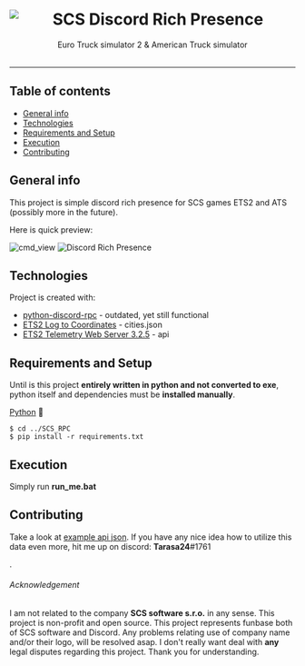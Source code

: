 <center>
<img align="left" src="https://cdn.discordapp.com/app-assets/529016610137309184/529052463643230211.png">
<h1>SCS Discord Rich Presence</h1>
Euro Truck simulator 2 & American Truck simulator
</center> 
</br>


___
## Table of contents
* [General info](#general-info)
* [Technologies](#technologies)
* [Requirements and Setup](#requirements-and-setup)
* [Execution](#execution)
* [Contributing](#contributing)

## General info
This project is simple discord rich presence for SCS games ETS2 and ATS (possibly more in the future).

Here is quick preview:

![cmd_view](https://i.imgur.com/bgJTTS2.png) ![Discord Rich Presence](https://i.imgur.com/nyazDBN.png)
	
## Technologies
Project is created with:
* [python-discord-rpc](https://github.com/suclearnub/python-discord-rpc) - outdated, yet still functional
* [ETS2 Log to Coordinates](https://github.com/Koenvh1/ETS2-City-Coordinate-Retriever) - cities.json
* [ETS2 Telemetry Web Server 3.2.5](https://github.com/Funbit/ets2-telemetry-server) - api

## Requirements and Setup
Until is this project **entirely written in python and not converted to exe**, python itself and dependencies must be **installed manually**.

[Python](https://www.python.org/) 🐍
```
$ cd ../SCS_RPC
$ pip install -r requirements.txt
```

## Execution
Simply run **run_me.bat**

## Contributing
Take a look at [example api json](https://github.com/Tarasa24/scs_rpc/blob/master/server/Ets2TestTelemetry.json). If you have any nice idea how to utilize this data even more, hit me up on discord: **Tarasa24**#1761

.

###### Acknowledgement
I am not related to the company **SCS software s.r.o.** in any sense. This project is non-profit and open source. This project represents funbase both of SCS software and Discord.
Any problems relating use of company name and/or their logo, will be resolved asap. I don't really want deal with **any** legal disputes regarding this project. Thank you for understanding.